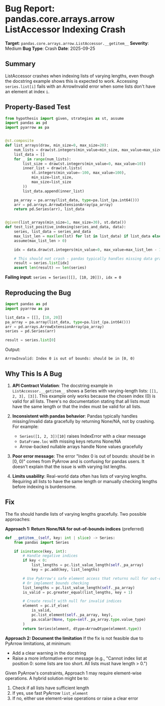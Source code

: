 # Bug Report: pandas.core.arrays.arrow ListAccessor Indexing Crash

**Target**: `pandas.core.arrays.arrow.ListAccessor.__getitem__`
**Severity**: Medium
**Bug Type**: Crash
**Date**: 2025-09-25

## Summary

ListAccessor crashes when indexing lists of varying lengths, even though the docstring example shows this is expected to work. Accessing `series.list[i]` fails with an ArrowInvalid error when some lists don't have an element at index `i`.

## Property-Based Test

```python
from hypothesis import given, strategies as st, assume
import pandas as pd
import pyarrow as pa


@st.composite
def list_arrays(draw, min_size=0, max_size=20):
    num_lists = draw(st.integers(min_value=min_size, max_value=max_size))
    list_data = []
    for _ in range(num_lists):
        list_size = draw(st.integers(min_value=0, max_value=10))
        inner_list = draw(st.lists(
            st.integers(min_value=-100, max_value=100),
            min_size=list_size,
            max_size=list_size
        ))
        list_data.append(inner_list)

    pa_array = pa.array(list_data, type=pa.list_(pa.int64()))
    arr = pd.arrays.ArrowExtensionArray(pa_array)
    return pd.Series(arr), list_data


@given(list_arrays(min_size=1, max_size=30), st.data())
def test_list_positive_indexing(series_and_data, data):
    series, list_data = series_and_data
    max_list_len = max(len(lst) for lst in list_data) if list_data else 0
    assume(max_list_len > 0)

    idx = data.draw(st.integers(min_value=0, max_value=max_list_len - 1))

    # This should not crash - pandas typically handles missing data gracefully
    result = series.list[idx]
    assert len(result) == len(series)
```

**Failing input**: `series = Series([[], [10, 20]]), idx = 0`

## Reproducing the Bug

```python
import pandas as pd
import pyarrow as pa

list_data = [[], [10, 20]]
pa_array = pa.array(list_data, type=pa.list_(pa.int64()))
arr = pd.arrays.ArrowExtensionArray(pa_array)
series = pd.Series(arr)

result = series.list[0]
```

Output:
```
ArrowInvalid: Index 0 is out of bounds: should be in [0, 0)
```

## Why This Is A Bug

1. **API Contract Violation**: The docstring example in `ListAccessor.__getitem__` shows a Series with varying-length lists: `[[1, 2, 3], [3]]`. This example only works because the chosen index (0) is valid for all lists. There's no documentation stating that all lists must have the same length or that the index must be valid for all lists.

2. **Inconsistent with pandas behavior**: Pandas typically handles missing/invalid data gracefully by returning None/NA, not by crashing. For example:
   - `Series([1, 2, 3])[10]` raises IndexError with a clear message
   - `DataFrame.loc` with missing keys returns None/NA
   - Arrow-backed nullable arrays handle None values gracefully

3. **Poor error message**: The error "Index 0 is out of bounds: should be in [0, 0)" comes from PyArrow and is confusing for pandas users. It doesn't explain that the issue is with varying list lengths.

4. **Limits usability**: Real-world data often has lists of varying lengths. Requiring all lists to have the same length or manually checking lengths before indexing is burdensome.

## Fix

The fix should handle lists of varying lengths gracefully. Two possible approaches:

**Approach 1: Return None/NA for out-of-bounds indices** (preferred)
```python
def __getitem__(self, key: int | slice) -> Series:
    from pandas import Series

    if isinstance(key, int):
        # Handle negative indices
        if key < 0:
            list_lengths = pc.list_value_length(self._pa_array)
            key = pc.add(key, list_lengths)

        # Use PyArrow's safe element access that returns null for out-of-bounds
        # Or implement bounds checking
        list_lengths = pc.list_value_length(self._pa_array)
        is_valid = pc.greater_equal(list_lengths, key + 1)

        # Create result with null for invalid indices
        element = pc.if_else(
            is_valid,
            pc.list_element(self._pa_array, key),
            pa.scalar(None, type=self._pa_array.type.value_type)
        )
        return Series(element, dtype=ArrowDtype(element.type))
```

**Approach 2: Document the limitation**
If the fix is not feasible due to PyArrow limitations, at minimum:
- Add a clear warning in the docstring
- Raise a more informative error message (e.g., "Cannot index list at position 0: some lists are too short. All lists must have length > 0.")

Given PyArrow's constraints, Approach 1 may require element-wise operations. A hybrid solution might be to:
1. Check if all lists have sufficient length
2. If yes, use fast PyArrow `list_element`
3. If no, either use element-wise operations or raise a clear error